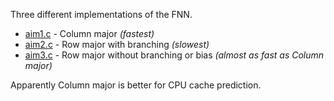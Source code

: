 Three different implementations of the FNN.

- [aim1.c](aim1.c) - Column major *(fastest)*
- [aim2.c](aim2.c) - Row major with branching *(slowest)*
- [aim3.c](aim3.c) - Row major without branching or bias *(almost as fast as Column major)*

Apparently Column major is better for CPU cache prediction.
